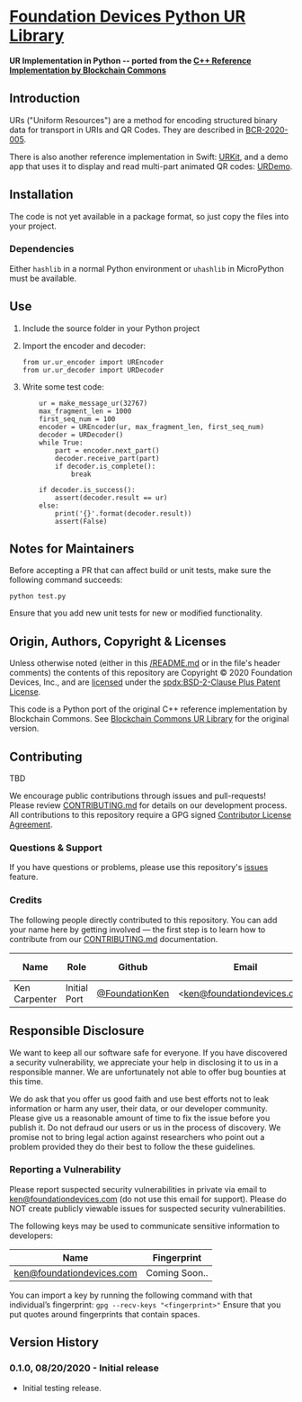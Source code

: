 # [Foundation Devices Python UR Library](https://github.com/Foundation-Devices/foundation-ur-py)

**UR Implementation in Python -- ported from the [C++ Reference Implementation by Blockchain Commons](https://github.com/BlockchainCommons/bc-ur)**

## Introduction

URs ("Uniform Resources") are a method for encoding structured binary data for transport in URIs and QR Codes. They are described in [BCR-2020-005](https://github.com/BlockchainCommons/Research/blob/master/papers/bcr-2020-005-ur.md).

There is also another reference implementation in Swift: [URKit](https://github.com/blockchaincommons/URKit), and a demo app that uses it to display and read multi-part animated QR codes: [URDemo](https://github.com/blockchaincommons/URDemo).

## Installation

The code is not yet available in a package format, so just copy the files into your project.

### Dependencies

Either `hashlib` in a normal Python environment or `uhashlib` in MicroPython must be available.

## Use

1. Include the source folder in your Python project

2. Import the encoder and decoder:
    ```
    from ur.ur_encoder import UREncoder
    from ur.ur_decoder import URDecoder
    ```

3. Write some test code:

    ```
        ur = make_message_ur(32767)
        max_fragment_len = 1000
        first_seq_num = 100
        encoder = UREncoder(ur, max_fragment_len, first_seq_num)
        decoder = URDecoder()
        while True:
            part = encoder.next_part()
            decoder.receive_part(part)
            if decoder.is_complete():
                break

        if decoder.is_success():
            assert(decoder.result == ur)
        else:
            print('{}'.format(decoder.result))
            assert(False)
    ```

## Notes for Maintainers

Before accepting a PR that can affect build or unit tests, make sure the following command succeeds:

```
python test.py
```

Ensure that you add new unit tests for new or modified functionality.

## Origin, Authors, Copyright & Licenses

Unless otherwise noted (either in this [/README.md](./README.md) or in the file's header comments) the contents of this repository are Copyright © 2020 Foundation Devices, Inc., and are [licensed](./LICENSE) under the [spdx:BSD-2-Clause Plus Patent License](https://spdx.org/licenses/BSD-2-Clause-Patent.html).

This code is a Python port of the original C++ reference implementation by Blockchain Commons.  See
[Blockchain Commons UR Library](https://github.com/BlockchainCommons/bc-ur) for the original version.

## Contributing

TBD

We encourage public contributions through issues and pull-requests! Please review [CONTRIBUTING.md](./CONTRIBUTING.md) for details on our development process. All contributions to this repository require a GPG signed [Contributor License Agreement](./CLA.md).

### Questions & Support

If you have questions or problems, please use this repository's [issues](./issues) feature.

### Credits

The following people directly contributed to this repository. You can add your name here by getting involved — the first step is to learn how to contribute from our [CONTRIBUTING.md](./CONTRIBUTING.md) documentation.

| Name          | Role         | Github                                             | Email                         | GPG Fingerprint |
| ------------- | ------------ | -------------------------------------------------- | ----------------------------- | --------------- |
| Ken Carpenter | Initial Port | [@FoundationKen](https://github.com/FoundationKen) | \<ken@foundationdevices.com\> | TBD             |

## Responsible Disclosure

We want to keep all our software safe for everyone. If you have discovered a security vulnerability, we appreciate your help in disclosing it to us in a responsible manner. We are unfortunately not able to offer bug bounties at this time.

We do ask that you offer us good faith and use best efforts not to leak information or harm any user, their data, or our developer community. Please give us a reasonable amount of time to fix the issue before you publish it. Do not defraud our users or us in the process of discovery. We promise not to bring legal action against researchers who point out a problem provided they do their best to follow the these guidelines.

### Reporting a Vulnerability

Please report suspected security vulnerabilities in private via email to ken@foundationdevices.com (do not use this email for support). Please do NOT create publicly viewable issues for suspected security vulnerabilities.

The following keys may be used to communicate sensitive information to developers:

| Name                      | Fingerprint   |
| ------------------------- | ------------- |
| ken@foundationdevices.com | Coming Soon.. |

You can import a key by running the following command with that individual’s fingerprint: `gpg --recv-keys "<fingerprint>"` Ensure that you put quotes around fingerprints that contain spaces.

## Version History

### 0.1.0, 08/20/2020 - Initial release

* Initial testing release.
